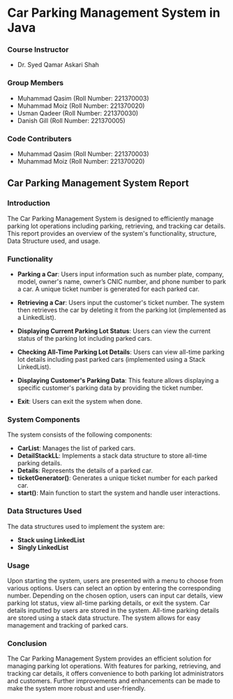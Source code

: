 # Car Parking Management System in Java
### Course Instructor
- Dr. Syed Qamar Askari Shah

### Group Members
- Muhammad Qasim (Roll Number: 221370003)
- Muhammad Moiz (Roll Number: 221370020)
- Usman Qadeer (Roll Number: 221370030)
- Danish Gill (Roll Number: 221370005)
### Code Contributers
- Muhammad Qasim (Roll Number: 221370003)
- Muhammad Moiz (Roll Number: 221370020)

## Car Parking Management System Report

### Introduction
The Car Parking Management System is designed to efficiently manage parking lot operations including parking, retrieving, and tracking car details. This report provides an overview of the system's functionality, structure, Data Structure used, and usage.

### Functionality
- **Parking a Car**: Users input information such as number plate, company, model, owner's name, owner’s CNIC number, and phone number to park a car. A unique ticket number is generated for each parked car.
  
- **Retrieving a Car**: Users input the customer's ticket number. The system then retrieves the car by deleting it from the parking lot (implemented as a LinkedList).

- **Displaying Current Parking Lot Status**: Users can view the current status of the parking lot including parked cars.

- **Checking All-Time Parking Lot Details**: Users can view all-time parking lot details including past parked cars (implemented using a Stack LinkedList).

- **Displaying Customer's Parking Data**: This feature allows displaying a specific customer's parking data by providing the ticket number.

- **Exit**: Users can exit the system when done.

### System Components
The system consists of the following components:
- **CarList**: Manages the list of parked cars.
- **DetailStackLL**: Implements a stack data structure to store all-time parking details.
- **Details**: Represents the details of a parked car.
- **ticketGenerator()**: Generates a unique ticket number for each parked car.
- **start()**: Main function to start the system and handle user interactions.

### Data Structures Used
The data structures used to implement the system are:
- **Stack using LinkedList**
- **Singly LinkedList**

### Usage
Upon starting the system, users are presented with a menu to choose from various options. Users can select an option by entering the corresponding number. Depending on the chosen option, users can input car details, view parking lot status, view all-time parking details, or exit the system. Car details inputted by users are stored in the system. All-time parking details are stored using a stack data structure. The system allows for easy management and tracking of parked cars.

### Conclusion
The Car Parking Management System provides an efficient solution for managing parking lot operations. With features for parking, retrieving, and tracking car details, it offers convenience to both parking lot administrators and customers. Further improvements and enhancements can be made to make the system more robust and user-friendly.
